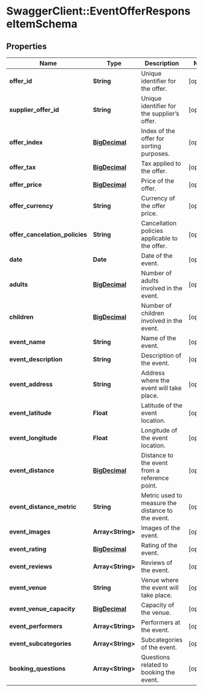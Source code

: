 # SwaggerClient::EventOfferResponseItemSchema

## Properties
Name | Type | Description | Notes
------------ | ------------- | ------------- | -------------
**offer_id** | **String** | Unique identifier for the offer. | [optional] 
**supplier_offer_id** | **String** | Unique identifier for the supplier’s offer. | [optional] 
**offer_index** | [**BigDecimal**](BigDecimal.md) | Index of the offer for sorting purposes. | [optional] 
**offer_tax** | [**BigDecimal**](BigDecimal.md) | Tax applied to the offer. | [optional] 
**offer_price** | [**BigDecimal**](BigDecimal.md) | Price of the offer. | [optional] 
**offer_currency** | **String** | Currency of the offer price. | [optional] 
**offer_cancelation_policies** | **String** | Cancellation policies applicable to the offer. | [optional] 
**date** | **Date** | Date of the event. | [optional] 
**adults** | [**BigDecimal**](BigDecimal.md) | Number of adults involved in the event. | [optional] 
**children** | [**BigDecimal**](BigDecimal.md) | Number of children involved in the event. | [optional] 
**event_name** | **String** | Name of the event. | [optional] 
**event_description** | **String** | Description of the event. | [optional] 
**event_address** | **String** | Address where the event will take place. | [optional] 
**event_latitude** | **Float** | Latitude of the event location. | [optional] 
**event_longitude** | **Float** | Longitude of the event location. | [optional] 
**event_distance** | [**BigDecimal**](BigDecimal.md) | Distance to the event from a reference point. | [optional] 
**event_distance_metric** | **String** | Metric used to measure the distance to the event. | [optional] 
**event_images** | **Array&lt;String&gt;** | Images of the event. | [optional] 
**event_rating** | [**BigDecimal**](BigDecimal.md) | Rating of the event. | [optional] 
**event_reviews** | **Array&lt;String&gt;** | Reviews of the event. | [optional] 
**event_venue** | **String** | Venue where the event will take place. | [optional] 
**event_venue_capacity** | [**BigDecimal**](BigDecimal.md) | Capacity of the venue. | [optional] 
**event_performers** | **Array&lt;String&gt;** | Performers at the event. | [optional] 
**event_subcategories** | **Array&lt;String&gt;** | Subcategories of the event. | [optional] 
**booking_questions** | **Array&lt;String&gt;** | Questions related to booking the event. | [optional] 

